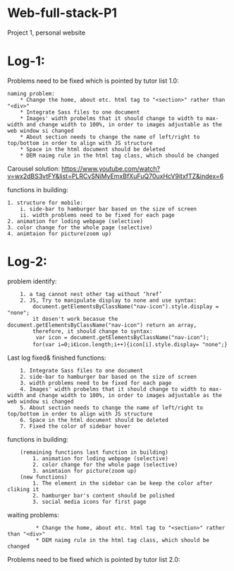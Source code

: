 # Web-full-stack-P1
Project 1, personal website

<h1>Log-1:</h1>
Problems need to be fixed which is pointed by tutor list 1.0:

    naming problem: 
        * Change the home, about etc. html tag to "<section>" rather than "<div>"
        * Integrate Sass files to one document
        * Images' width probelms that it should change to width to max-width and change width to 100%, in order to images adjustable as the web window si changed
        * About section needs to change the name of left/right to top/bottom in order to align with JS structure
        * Space in the html document should be deleted
        * DEM naimg rule in the html tag class, which should be changed

Carousel solution:
https://www.youtube.com/watch?v=wx2dBS3vtFY&list=PLRCvSNiMyEmxBfXuFuQ70uxHcV9itxfTZ&index=6

functions in building:

    1. structure for mobile:
        i. side-bar to hamburger bar based on the size of screen
        ii. width problems need to be fixed for each page
    2. animation for loding webpage (selective)
    3. color change for the whole page (selective)
    4. animtaion for picture(zoom up)

<h1>Log-2:</h1>
problem identify: 

        1. a tag cannot nest other tag without ‘href’
        2. JS, Try to manipulate display to none and use syntax:
            document.getElementsByClassName("nav-icon").style.display = "none";
            it dosen't work becasue the document.getElementsByClassName("nav-icon") return an array,
            therefore, it should change to syntax:
             var icon = document.getElementsByClassName("nav-icon");
            for(var i=0;i《icon.length;i++){icon[i].style.display= "none";}

Last log fixed& finished functions:

        1. Integrate Sass files to one document
        2. side-bar to hamburger bar based on the size of screen
        3. width problems need to be fixed for each page
        4. Images' width probelms that it should change to width to max-width and change width to 100%, in order to images adjustable as the web window si changed
        5. About section needs to change the name of left/right to top/bottom in order to align with JS structure
        6. Space in the html document should be deleted
        7. Fixed the color of sidebar hover

functions in building:

        (remaining functions last function in building)
            1. animation for loding webpage (selective)
            2. color change for the whole page (selective)
            3. animtaion for picture(zoom up)
        (new functions)
            1. The element in the sidebar can be keep the color after cliking it
            2. hamburger bar's content should be polished 
            3. social media icons for first page

waiting problems:

             * Change the home, about etc. html tag to "<section>" rather than "<div>"
             * DEM naimg rule in the html tag class, which should be changed

Problems need to be fixed which is pointed by tutor list 2.0:
